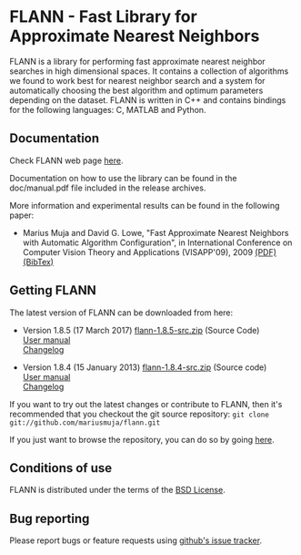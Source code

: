 FLANN - Fast Library for Approximate Nearest Neighbors
======================================================

FLANN is a library for performing fast approximate nearest neighbor searches in high dimensional spaces. It contains a collection of algorithms we found to work best for nearest neighbor search and a system for automatically choosing the best algorithm and optimum parameters depending on the dataset.
FLANN is written in C++ and contains bindings for the following languages: C, MATLAB and Python.


Documentation
-------------

Check FLANN web page [here](http://www.cs.ubc.ca/~mariusm/flann).

Documentation on how to use the library can be found in the doc/manual.pdf file included in the release archives.

More information and experimental results can be found in the following paper:

  * Marius Muja and David G. Lowe, "Fast Approximate Nearest Neighbors with Automatic Algorithm Configuration", in International Conference on Computer Vision Theory and Applications (VISAPP'09), 2009 [(PDF)](http://people.cs.ubc.ca/~mariusm/uploads/FLANN/flann_visapp09.pdf) [(BibTex)](http://people.cs.ubc.ca/~mariusm/index.php/FLANN/BibTex)


Getting FLANN
-------------

The latest version of FLANN can be downloaded from here:
 *  Version 1.8.5 (17 March 2017)
    [flann-1.8.5-src.zip](https://github.com/trevorprater/flann/archive/1.8.5.zip) (Source Code)    
    [User manual](http://people.cs.ubc.ca/~mariusm/uploads/FLANN/flann_manual-1.8.4.pdf)    
    [Changelog](https://github.com/trevorprater/flann/ChangeLog)    

 *  Version 1.8.4 (15 January 2013)
    [flann-1.8.4-src.zip](http://people.cs.ubc.ca/~mariusm/uploads/FLANN/flann-1.8.4-src.zip) (Source code)  
    [User manual](http://people.cs.ubc.ca/~mariusm/uploads/FLANN/flann_manual-1.8.4.pdf)  
    [Changelog](https://github.com/trevorprater/flann/blob/master/ChangeLog)

If you want to try out the latest changes or contribute to FLANN, then it's recommended that you checkout the git source repository: `git clone git://github.com/mariusmuja/flann.git`

If you just want to browse the repository, you can do so by going [here](https://github.com/trevorprater/flann).


Conditions of use
-----------------

FLANN is distributed under the terms of the [BSD License](https://github.com/trevorprater/flann/blob/master/COPYING).

Bug reporting
-------------

Please report bugs or feature requests using [github's issue tracker](http://github.com/trevorprater/flann/issues).
